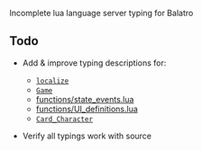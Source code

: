 Incomplete lua language server typing for Balatro

## Todo

- Add & improve typing descriptions for:
    - [`localize`](functions/misc_functions.lua#L448)
    - [`Game`](game)
    - [functions/state_events.lua](functions/state_events.lua)
    - [functions/UI_definitions.lua](functions/UI_definitions.lua)
    - [`Card_Character`](card_character.lua)

- Verify all typings work with source